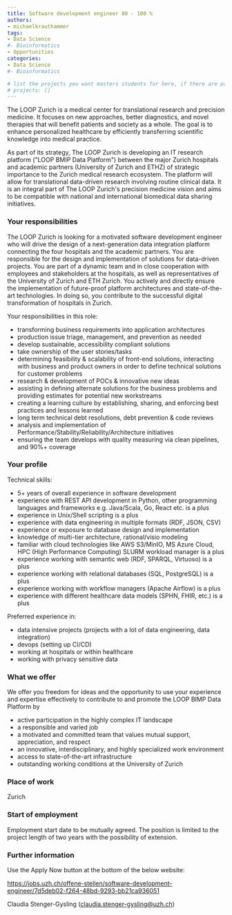 ```yaml
---
title: Software development engineer 80 - 100 % 
authors:
- michaelkrauthammer
tags: 
- Data Science
#- Bioinformatics
- Opportunities
categories:
- Data Science
#- Bioinformatics

# list the projects you want masters students for here, if there are pages for them
# projects: []
---
```

The LOOP Zurich is a medical center for translational research and precision medicine. It focuses on new approaches, better diagnostics, and novel therapies that will benefit patients and society as a whole. The goal is to enhance personalized healthcare by efficiently transferring scientific knowledge into medical practice.

As part of its strategy, The LOOP Zurich is developing an IT research platform ("LOOP BMIP Data Platform") between the major Zurich hospitals and academic partners (University of Zurich and ETHZ) of strategic importance to the Zurich medical research ecosystem. The platform will allow for translational data-driven research involving routine clinical data. It is an integral part of The LOOP Zurich's precision medicine vision and aims to be compatible with national and international biomedical data sharing initiatives.

### Your responsibilities

The LOOP Zurich is looking for a motivated software development engineer who will drive the design of a next-generation data integration platform connecting the four hospitals and the academic partners. You are responsible for the design and implementation of solutions for data-driven projects. You are part of a dynamic team and in close cooperation with employees and stakeholders at the hospitals, as well as representatives of the University of Zurich and ETH Zurich. You actively and directly ensure the implementation of future-proof platform architectures and state-of-the-art technologies. In doing so, you contribute to the successful digital transformation of hospitals in Zurich.

Your responsibilities in this role:

<ul>
    <li>transforming business requirements into application architectures</li>
    <li>production issue triage, management, and prevention as needed</li>
    <li>develop sustainable, accessibility compliant solutions</li>
    <li>take ownership of the user stories/tasks</li>
    <li>determining feasibility & scalability of front-end solutions, interacting with business and product owners in order to define technical solutions for customer problems</li>
    <li>research & development of POCs & innovative new ideas</li>
    <li>assisting in defining alternate solutions for the business problems and providing estimates for potential new workstreams</li>
    <li>creating a learning culture by establishing, sharing, and enforcing best practices and lessons learned</li>
    <li>long term technical debt resolutions, debt prevention & code reviews</li>
    <li>analysis and implementation of Performance/Stability/Reliability/Architecture initiatives</li>
    <li>ensuring the team develops with quality measuring via clean pipelines, and 90%+ coverage</li>
</ul>

### Your profile
Technical skills:
<ul>
    <li>5+ years of overall experience in software development</li>
    <li>experience with REST API development in Python, other programming languages and frameworks e.g. Java/Scala, Go, React etc. is a plus</li>
    <li>experience in Unix/Shell scripting is a plus</li>
    <li>experience with data engineering in multiple formats (RDF, JSON, CSV)</li>
    <li>experience or exposure to database design and implementation</li>
    <li>knowledge of multi-tier architecture, rational/visio modeling</li>
    <li>familiar with cloud technologies like AWS S3/MinIO, MS Azure Cloud, HPC (High Performance Computing) SLURM workload manager is a plus</li>
    <li>experience working with semantic web (RDF, SPARQL, Virtuoso) is a plus</li>
    <li>experience working with relational databases (SQL, PostgreSQL) is a plus</li>
    <li>experience working with workflow managers (Apache Airflow) is a plus</li>
    <li>experience with different healthcare data models (SPHN, FHIR, etc.) is a plus</li>
</ul>


Preferred experience in:
<ul>
    <li>data intensive projects (projects with a lot of data engineering, data integration)</li>
    <li>devops (setting up CI/CD)</li>
    <li>working at hospitals or within healthcare</li>
    <li>working with privacy sensitive data</li>
</ul>

### What we offer
We offer you freedom for ideas and the opportunity to use your experience and expertise effectively to contribute to and promote the LOOP BIMP Data Platform by
<ul>
    <li>active participation in the highly complex IT landscape</li>
    <li>a responsible and varied job</li>
    <li>a motivated and committed team that values mutual support, appreciation, and respect</li>
    <li>an innovative, interdisciplinary, and highly specialized work environment</li>
    <li>access to state-of-the-art infrastructure</li>
    <li>outstanding working conditions at the University of Zurich</li>
</ul>

### Place of work
Zurich

### Start of employment
Employment start date to be mutually agreed. The position is limited to the project length of two years with the possibility of extension. 

### Further information

Use the Apply Now button at the bottom of the below website: 

https://jobs.uzh.ch/offene-stellen/software-development-engineer/7d5deb02-f264-48bd-9293-bb21ca936051 

 Claudia Stenger-Gysling (claudia.stenger-gysling@uzh.ch) 

